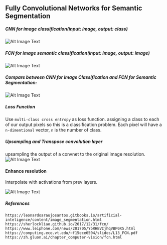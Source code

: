 ## Fully Convolutional Networks for Semantic Segmentation

##### CNN for image classification(input: image, output: class)
![Alt Image Text](/Users/ydong/Desktop/FCN/p1.png "")




##### FCN for image semantic classification(input: image, output: image)
![Alt Image Text](/Users/ydong/Desktop/FCN/p2.png "Optional Title")

##### Compare between CNN for Image Classification and FCN for Semantic Segmentation:
![Alt Image Text](/Users/ydong/Desktop/FCN/p3.png "Optional Title")


##### Loss Function
Use `multi-class cross entropy` as loss function. assigning a class to each of our output pixels so this is a classification problem. Each pixel will have a `n-dimentional` vector, `n` is the number of class.

##### Upsampling and Transpose convolution layer

upsampling the output of a convnet to the original image resolution.
![Alt Image Text](/Users/ydong/Desktop/FCN/transposeclayer.png "Optional Title")

#### Enhance resolution 
Interpolate with activations from prev layers.

![Alt Image Text](/Users/ydong/Desktop/FCN/skip.png "Optional Title")

##### References

`https://leonardoaraujosantos.gitbooks.io/artificial-inteligence/content/image_segmentation.html`
`https://sherlockliao.github.io/2017/12/31/fcn/`
`https://www.leiphone.com/news/201705/YbRHBVIjhqVBP0X5.html`
`https://computing.ece.vt.edu/~f15ece6504/slides/L13_FCN.pdf`
`https://zh.gluon.ai/chapter_computer-vision/fcn.html`
